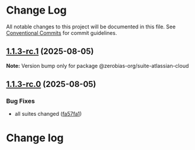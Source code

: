 # Change Log

All notable changes to this project will be documented in this file.
See [Conventional Commits](https://conventionalcommits.org) for commit guidelines.

## [1.1.3-rc.1](https://github.com/zerobias-org/suite/compare/@zerobias-org/suite-atlassian-cloud@1.1.3-rc.0...@zerobias-org/suite-atlassian-cloud@1.1.3-rc.1) (2025-08-05)

**Note:** Version bump only for package @zerobias-org/suite-atlassian-cloud





## [1.1.3-rc.0](https://github.com/zerobias-org/suite/compare/@zerobias-org/suite-atlassian-cloud@1.1.2...@zerobias-org/suite-atlassian-cloud@1.1.3-rc.0) (2025-08-05)


### Bug Fixes

* all suites changed ([fa57fa1](https://github.com/zerobias-org/suite/commit/fa57fa1af7628003297df46b2d7740fe95bd2666))





# Change log
